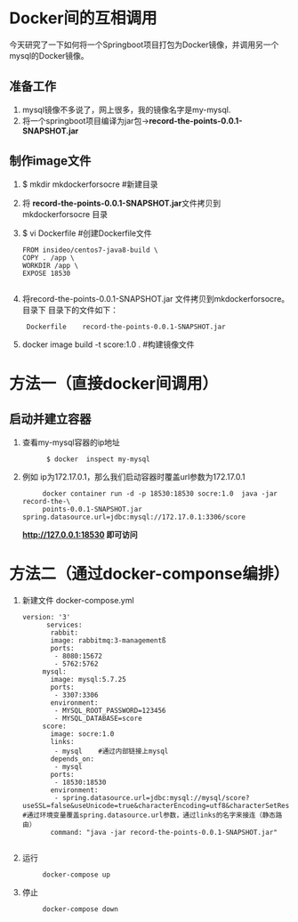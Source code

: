 # Docker间的互相调用

今天研究了一下如何将一个Springboot项目打包为Docker镜像，并调用另一个mysql的Docker镜像。



## 准备工作
1.	mysql镜像不多说了，网上很多，我的镜像名字是my-mysql.
2. 将一个springboot项目编译为jar包->**record-the-points-0.0.1-SNAPSHOT.jar**

## 制作image文件
1.  $	mkdir mkdockerforsocre  #新建目录
2. 将 **record-the-points-0.0.1-SNAPSHOT.jar**文件拷贝到 mkdockerforsocre 目录
2.  $	vi Dockerfile       #创建Dockerfile文件

	```		
	FROM insideo/centos7-java8-build \
	COPY . /app \
	WORKDIR /app \
	EXPOSE 18530 
			
3. 将record-the-points-0.0.1-SNAPSHOT.jar 文件拷贝到mkdockerforsocre。目录下
目录下的文件如下：

		Dockerfile    record-the-points-0.0.1-SNAPSHOT.jar


4. docker image build -t score:1.0 .   #构建镜像文件



# 方法一（直接docker间调用）

##  启动并建立容器

1. 查看my-mysql容器的ip地址

			 $ docker  inspect my-mysql

2. 例如 ip为172.17.0.1，那么我们启动容器时覆盖url参数为172.17.0.1

			docker container run -d -p 18530:18530 socre:1.0  java -jar record-the-\
			points-0.0.1-SNAPSHOT.jar  spring.datasource.url=jdbc:mysql://172.17.0.1:3306/score

	**http://127.0.0.1:18530  即可访问**


# 方法二（通过docker-componse编排）
1. 新建文件 docker-compose.yml

	```
	version: '3'
		  services:
	       rabbit:
	       image: rabbitmq:3-managementß
	       ports:
	        - 8080:15672
	        - 5762:5762
	     mysql:
	       image: mysql:5.7.25
	       ports:
	        - 3307:3306
	       environment:
	        - MYSQL_ROOT_PASSWORD=123456
	        - MYSQL_DATABASE=score
	     score:
	       image: socre:1.0
	       links:
	        - mysql    #通过内部链接上mysql
	       depends_on:
	        - mysql
	       ports:
	        - 18530:18530
	       environment:
	        - spring.datasource.url=jdbc:mysql://mysql/score?useSSL=false&useUnicode=true&characterEncoding=utf8&characterSetResults=utf8&autoReconnect=true&failOverReadOnly=false   #通过环境变量覆盖spring.datasource.url参数，通过links的名字来接连（静态路由）
	       command: "java -jar record-the-points-0.0.1-SNAPSHOT.jar"
	

2. 运行

		 	docker-compose up

3. 停止

			docker-compose down
